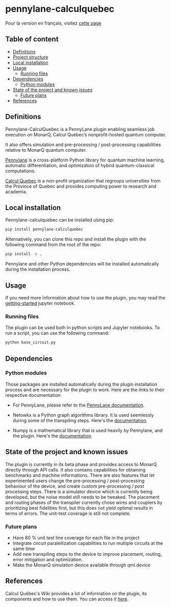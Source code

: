 # pennylane-calculquebec

Pour la version en français, visitez [cette page](https://github.com/calculquebec/pennylane-calculquebec/blob/main/doc/FR/README_FR.md)

## Table of content

- [Definitions](#definitions)
- [Project structure](#project-structure)
- [Local installation](#local-installation)
- [Usage](#usage)
    - [Running files](#running-files)
- [Dependencies](#dependencies)
    - [Python modules](#python-modules)
- [State of the project and known issues](#state-of-the-project-and-known-issues)
    - [Future plans](#future-plans)
- [References](#references)


## Definitions

Pennylane-CalculQuebec is a PennyLane plugin enabling seamless job execution on MonarQ, Calcul Québec’s nonprofit-hosted quantum computer. 

It also offers simulation and pre-processing / post-processing capabilities relative to MonarQ quantum computer.

[Pennylane](https://pennylane.ai/) is a cross-platform Python library for quantum machine learning, automatic differentiation, and optimization of hybrid quantum-classical computations.

[Calcul Quebec](https://www.calculquebec.ca/) is a non-profit organization that regroups universities from the Province of Quebec and provides computing power to research and academia.  

## Local installation

Pennylane-calculquebec can be installed using pip:

```sh
pip install pennylane-calculquebec
```

Alternatively, you can clone this repo and install the plugin with the following command from the root of the repo:

```sh
pip install -e .
```

Pennylane and other Python dependencies will be installed automatically during the installation process.



## Usage

If you need more information about how to use the plugin, you may read the [getting-started](https://github.com/calculquebec/pennylane-calculquebec/blob/main/doc/EN/getting_started.ipynb) jupyter notebook.

### Running files

The plugin can be used both in python scripts and Jupyter notebooks. To run a script, you can use the following command:

```sh
python base_circuit.py
```

## Dependencies


### Python modules

Those packages are installed automatically during the plugin installation process and are necessary for the plugin to work. Here are the links to their respective documentation:

- For PennyLane, please refer to the [PennyLane documentation](https://pennylane.ai/install/).

- Netowkx is a Python graph algorithms library. It is used seemlessly during some of the transpiling steps. Here's the [documentation](https://networkx.org/).

- Numpy is a mathematical library that is used heavily by Pennylane, and the plugin. Here's the [documentation](https://numpy.org/doc/2.1/index.html).

## State of the project and known issues

The plugin is currently in its beta phase and provides access to MonarQ directly through API calls. It also contains capabilities for obtaining benchmarks and machine informations. There are also features that let experimented users change the pre-processing / post-processing behaviour of the device, and create custom pre-processing / post processing steps. There is a simulator device which is currently being developed, but the noise model still needs to be tweaked. The placement and routing phases of the transpiler currently chose wires and couplers by prioritizing best fidelities first, but this does not yield optimal results in terms of errors. The unit-test coverage is still not complete.

### Future plans

- Have 80 % unit test line coverage for each file in the project
- Integrate circuit paralellization capabilities to run multiple circuits at the same time
- Add new transpiling steps to the device to improve placement, routing, error mitigation and optimization.
- Make the MonarQ simulation device available through qml.device

## References 

Calcul Québec's Wiki provides a lot of information on the plugin, its components and how to use them. You can access it [here](https://docs.alliancecan.ca/wiki/Services_d%27informatique_quantique).
